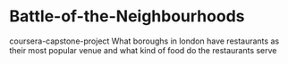 # Battle-of-the-Neighbourhoods
coursera-capstone-project
What boroughs in london have restaurants as their most popular venue and what kind of food do the restaurants serve
